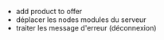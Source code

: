 - add product to offer
- déplacer les nodes modules du serveur
- traiter les message d'erreur (déconnexion)
